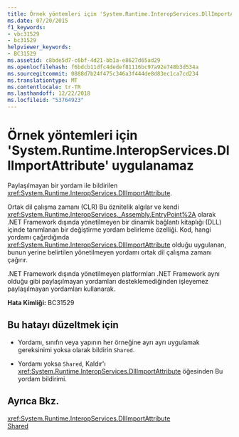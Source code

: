 ```yaml
---
title: Örnek yöntemleri için 'System.Runtime.InteropServices.DllImportAttribute' uygulanamaz
ms.date: 07/20/2015
f1_keywords:
- vbc31529
- bc31529
helpviewer_keywords:
- BC31529
ms.assetid: c8bde5d7-c6bf-4d21-bb1a-e8627d65ad29
ms.openlocfilehash: f6bdcb11dfc4dedef81116bc97a92e748b3d534a
ms.sourcegitcommit: 0888d7b24f475c346a3f444de8d83ec1ca7cd234
ms.translationtype: MT
ms.contentlocale: tr-TR
ms.lasthandoff: 12/22/2018
ms.locfileid: "53764923"
---
```

# <a name="systemruntimeinteropservicesdllimportattribute-cannot-be-applied-to-instance-methods"></a>Örnek yöntemleri için 'System.Runtime.InteropServices.DllImportAttribute' uygulanamaz
Paylaşılmayan bir yordam ile bildirilen <xref:System.Runtime.InteropServices.DllImportAttribute>.  
  
 Ortak dil çalışma zamanı (CLR) Bu öznitelik algılar ve kendi <xref:System.Runtime.InteropServices._Assembly.EntryPoint%2A> olarak .NET Framework dışında yönetilmeyen bir dinamik bağlantı kitaplığı (DLL) içinde tanımlanan bir değiştirme yordam belirleme özelliği. Kod, hangi yordamı çağırdığında <xref:System.Runtime.InteropServices.DllImportAttribute> olduğu uygulanan, bunun yerine belirtilen yönetilmeyen yordamı ortak dil çalışma zamanı çağırır.  
  
 .NET Framework dışında yönetilmeyen platformları .NET Framework aynı olduğu gibi paylaşılmayan yordamları desteklemediğinden işleyemez paylaşılmayan yordamları kullanarak.  
  
 **Hata Kimliği:** BC31529  
  
## <a name="to-correct-this-error"></a>Bu hatayı düzeltmek için  
  
-   Yordamı, sınıfın veya yapının her örneğine ayrı ayrı uygulamak gereksinimi yoksa olarak bildirin `Shared`.  
  
-   Yordamı yoksa `Shared`, Kaldır'ı <xref:System.Runtime.InteropServices.DllImportAttribute> öğesinden Bu yordam bildirimi.  
  
## <a name="see-also"></a>Ayrıca Bkz.  
 <xref:System.Runtime.InteropServices.DllImportAttribute>  
 [Shared](../../visual-basic/language-reference/modifiers/shared.md)
